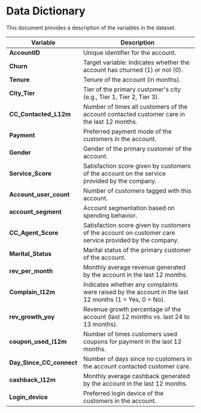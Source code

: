 # Data Dictionary

This document provides a description of the variables in the dataset.

| Variable                | Description                                                                                           |
|-------------------------|-------------------------------------------------------------------------------------------------------|
| **AccountID**           | Unique identifier for the account.                                                                    |
| **Churn**               | Target variable: Indicates whether the account has churned (1) or not (0).                            |
| **Tenure**              | Tenure of the account (in months).                                                                    |
| **City_Tier**           | Tier of the primary customer's city (e.g., Tier 1, Tier 2, Tier 3).                                   |
| **CC_Contacted_L12m**   | Number of times all customers of the account contacted customer care in the last 12 months.           |
| **Payment**             | Preferred payment mode of the customers in the account.                                               |
| **Gender**              | Gender of the primary customer of the account.                                                        |
| **Service_Score**       | Satisfaction score given by customers of the account on the service provided by the company.          |
| **Account_user_count**  | Number of customers tagged with this account.                                                         |
| **account_segment**     | Account segmentation based on spending behavior.                                                      |
| **CC_Agent_Score**      | Satisfaction score given by customers of the account on customer care service provided by the company.|
| **Marital_Status**      | Marital status of the primary customer of the account.                                                |
| **rev_per_month**       | Monthly average revenue generated by the account in the last 12 months.                               |
| **Complain_l12m**       | Indicates whether any complaints were raised by the account in the last 12 months (1 = Yes, 0 = No).  |
| **rev_growth_yoy**      | Revenue growth percentage of the account (last 12 months vs. last 24 to 13 months).                   |
| **coupon_used_l12m**    | Number of times customers used coupons for payment in the last 12 months.                             |
| **Day_Since_CC_connect**| Number of days since no customers in the account contacted customer care.                             |
| **cashback_l12m**       | Monthly average cashback generated by the account in the last 12 months.                              |
| **Login_device**        | Preferred login device of the customers in the account.                                               |